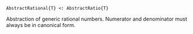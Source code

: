 ```
AbstractRational{T} <: AbstractRatio{T}
```

Abstraction of generic rational numbers. Numerator and denominator must always be in canonical form.
